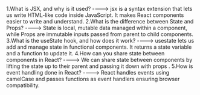 1.What is JSX, and why is it used?
----> jsx is a syntax extension that lets us write HTML-like code inside JavaScript. It makes React components easier to write and understand.
2.What is the difference between State and Props?
----> State is local, mutable data managed within a component, while Props are immutable inputs passed from parent to child components.
3.What is the useState hook, and how does it work?
----> usestate lets us add and manage state in functional components. It returns a state variable and a function to update it.
4.How can you share state between components in React?
----> We can share state between components by lifting the state up to their parent and passing it down with props .
5.How is event handling done in React?
----> React handles events using camelCase and passes functions as event handlers ensuring browser compatibility.
